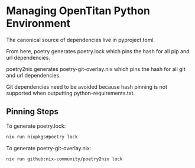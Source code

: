 # Managing OpenTitan Python Environment

The canonical source of dependencies live in pyproject.toml.

From here, poetry generates poetry.lock which pins the hash for all pip and url dependencies.

poetry2nix generates poetry-git-overlay.nix which pins the hash for all git and url dependencies.

Git dependencies need to be avoided because hash pinning is not supported when outputting python-requirements.txt.

## Pinning Steps

To generate poetry.lock:

```bash
nix run nixpkgs#poetry lock
```

To generate poetry-git-overlay.nix:

```bash
nix run github:nix-community/poetry2nix lock
```
